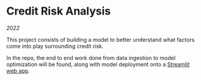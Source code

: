 # Credit Risk Analysis

*2022*
<br>

This project consists of building a model to better understand what factors come into play surrounding credit risk. 

In the repo, the end to end work done from data ingestion to model optimization will be found, along with model deployment onto a [Streamlit web app](https://share.streamlit.io/arhumzafar/credit_risk_analysis/main/credit_risk_app.py).
